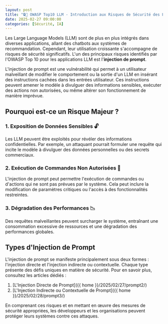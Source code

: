 ```yaml
---
layout: post
title: "🔒🤖 OWASP Top10 LLM - Introduction aux Risques de Sécurité des Large Language Models (LLM) : L'Injection de Prompt "
date: 2025-02-27 09:00:00
categories: [Sécurité, IA]
---
```


Les Large Language Models (LLM) sont de plus en plus intégrés dans diverses applications, allant des chatbots aux 
systèmes de recommandation. Cependant, leur utilisation croissante s'accompagne de risques de sécurité significatifs. 
L'un des principaux risques identifiés par l'OWASP Top 10 pour les applications LLM est l'**injection de prompt**.

L'injection de prompt est une vulnérabilité qui permet à un utilisateur malveillant de modifier le comportement 
ou la sortie d'un LLM en insérant des instructions cachées dans les entrées utilisateur. Ces instructions peuvent 
amener le modèle à divulguer des informations sensibles, exécuter des actions non autorisées, ou même altérer son 
fonctionnement de manière imprévue.

## Pourquoi est-ce un Risque Majeur ?

### 1. **Exposition de Données Sensibles** 🔓

Les LLM peuvent être exploités pour révéler des informations confidentielles. Par exemple, un attaquant pourrait 
formuler une requête qui incite le modèle à divulguer des données personnelles ou des secrets commerciaux.

### 2. **Exécution de Commandes Non Autorisées** 🛑

L'injection de prompt peut permettre l'exécution de commandes ou d'actions qui ne sont pas prévues par le système. 
Cela peut inclure la modification de paramètres critiques ou l'accès à des fonctionnalités restreintes.

### 3. **Dégradation des Performances** 📉

Des requêtes malveillantes peuvent surcharger le système, entraînant une consommation excessive de ressources et 
une dégradation des performances globales.

## Types d'Injection de Prompt

L'injection de prompt se manifeste principalement sous deux formes : l'injection directe et l'injection indirecte 
ou contextuelle. Chaque type présente des défis uniques en matière de sécurité. Pour en savoir plus, consultez les 
articles dédiés :

1. [L'Injection Directe de Prompt]({{ home }}/2025/02/27/prompt2/)
2. [L'Injection Indirecte ou Contextuelle de Prompt]({{ home }}/2025/02/28/prompt3/)

En comprenant ces risques et en mettant en œuvre des mesures de sécurité appropriées, les développeurs et les 
organisations peuvent protéger leurs systèmes contre ces attaques.
